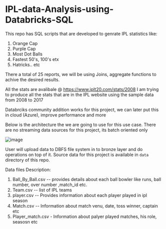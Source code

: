 # IPL-data-Analysis-using-Databricks-SQL

This repo has SQL scripts that are developed to genrate IPL statistics like:
1) Orange Cap
2) Purple Cap
3) Most Dot Balls
4) Fastest 50's, 100's etx
5) Hatricks.. etc

There a total of 25 reports, we will be using Joins, aggregate functions to achive the desired results. 

All the stats are avalibale @ https://www.iplt20.com/stats/2008 I am trying to produce all the stats that are in the IPL website using the sample data from 2008 to 2017

Databrciks community addition works for this project, we can later put this in cloud (Azure), improve performance and more

Below is the architecture the we are going to use for this use case. There are no streaming data sources for this project, its batch oriented only

![image](https://github.com/user-attachments/assets/4b69d057-c52d-43e1-9fd4-5dc373e33ef5)

User will upload data to DBFS file system in to bronze layer and do operations on top of it. Source data for this project is available in `data` directory of this repo.

Data files Description:
1) Ball_By_Ball.csv -- provides details about each ball bowler like runs, ball number, over number ,match_id etc.
2) Team.csv -- list of IPL teams
3) player.csv -- Provides information about each player played in ipl season
4) Match.csv -- Information about match venu, date, toss winner, captain etc
5) Player_match.csv - Information about palyer played matches, his role, seasosn etc




